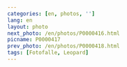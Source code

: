```yaml
---
categories: [en, photos, '']
lang: en
layout: photo
next_photo: /en/photos/P0000416.html
picname: P0000417
prev_photo: /en/photos/P0000418.html
tags: [Fotofalle, Leopard]
---
```

